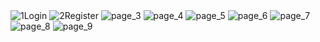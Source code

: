 <img src="./img_mockups/1Login.png" alt="1Login" />

<img src="./img_mockups/2Register.png" alt="2Register" />

<img src="./img_mockups/page_3.png" alt="page_3" />

<img src="./img_mockups/page_4.png" alt="page_4" />

<img src="./img_mockups/page_5.png" alt="page_5" />

<img src="./img_mockups/page_6.png" alt="page_6" />

<img src="./img_mockups/page_7.png" alt="page_7" />

<img src="./img_mockups/page_8.png" alt="page_8" />

<img src="./img_mockups/page_9.png" alt="page_9" />